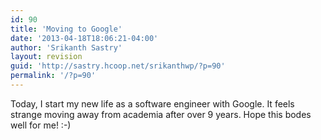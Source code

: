 ```yaml
---
id: 90
title: 'Moving to Google'
date: '2013-04-18T18:06:21-04:00'
author: 'Srikanth Sastry'
layout: revision
guid: 'http://sastry.hcoop.net/srikanthwp/?p=90'
permalink: '/?p=90'
---
```


Today, I start my new life as a software engineer with Google. It feels strange moving away from academia after over 9 years. Hope this bodes well for me! :-)